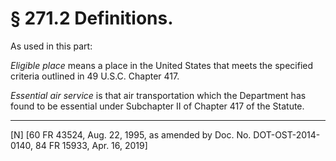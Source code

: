 # § 271.2   Definitions.

As used in this part: 


*Eligible place* means a place in the United States that meets the specified criteria outlined in 49 U.S.C. Chapter 417.


*Essential air service* is that air transportation which the Department has found to be essential under Subchapter II of Chapter 417 of the Statute.



---

[N] [60 FR 43524, Aug. 22, 1995, as amended by Doc. No. DOT-OST-2014-0140, 84 FR 15933, Apr. 16, 2019]





